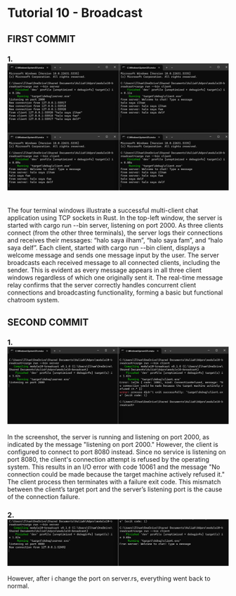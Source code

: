 # Tutorial 10 - Broadcast

## FIRST COMMIT 

### 1. ![img](/img/image1.png)
</br>
The four terminal windows illustrate a successful multi-client chat application using TCP sockets in Rust. In the top-left window, the server is started with cargo run --bin server, listening on port 2000. As three clients connect (from the other three terminals), the server logs their connections and receives their messages: “halo saya ilham”, “halo saya fam”, and “halo saya delf”. Each client, started with cargo run --bin client, displays a welcome message and sends one message input by the user. The server broadcasts each received message to all connected clients, including the sender. This is evident as every message appears in all three client windows regardless of which one originally sent it. The real-time message relay confirms that the server correctly handles concurrent client connections and broadcasting functionality, forming a basic but functional chatroom system.</br>



## SECOND COMMIT

### 1. ![img](/img/image2.png)
In the screenshot, the server is running and listening on port 2000, as indicated by the message "listening on port 2000." However, the client is configured to connect to port 8080 instead. Since no service is listening on port 8080, the client's connection attempt is refused by the operating system. This results in an I/O error with code 10061 and the message "No connection could be made because the target machine actively refused it." The client process then terminates with a failure exit code. This mismatch between the client’s target port and the server’s listening port is the cause of the connection failure.

### 2. ![img](/img/image3.png)
However, after i change the port on server.rs, everything went back to normal.

